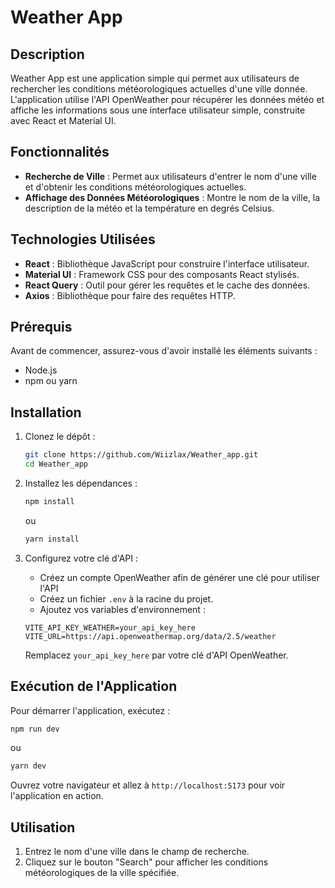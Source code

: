 # Weather App

## Description

Weather App est une application simple qui permet aux utilisateurs de rechercher les conditions météorologiques actuelles d'une ville donnée. L'application utilise l'API OpenWeather pour récupérer les données météo et affiche les informations sous une interface utilisateur simple, construite avec React et Material UI.

## Fonctionnalités

- **Recherche de Ville** : Permet aux utilisateurs d'entrer le nom d'une ville et d'obtenir les conditions météorologiques actuelles.
- **Affichage des Données Météorologiques** : Montre le nom de la ville, la description de la météo et la température en degrés Celsius.

## Technologies Utilisées

- **React** : Bibliothèque JavaScript pour construire l'interface utilisateur.
- **Material UI** : Framework CSS pour des composants React stylisés.
- **React Query** : Outil pour gérer les requêtes et le cache des données.
- **Axios** : Bibliothèque pour faire des requêtes HTTP.

## Prérequis

Avant de commencer, assurez-vous d'avoir installé les éléments suivants :

- Node.js
- npm ou yarn

## Installation

1. Clonez le dépôt :

   ```bash
   git clone https://github.com/Wiizlax/Weather_app.git
   cd Weather_app
   ```

2. Installez les dépendances :

   ```bash
   npm install
   ```

   ou

   ```bash
   yarn install
   ```

3. Configurez votre clé d'API :

   - Créez un compte OpenWeather afin de générer une clé pour utiliser l'API
   - Créez un fichier `.env` à la racine du projet.
   - Ajoutez vos variables d'environnement :

   ```
   VITE_API_KEY_WEATHER=your_api_key_here
   VITE_URL=https://api.openweathermap.org/data/2.5/weather
   ```

   Remplacez `your_api_key_here` par votre clé d'API OpenWeather.

## Exécution de l'Application

Pour démarrer l'application, exécutez :

```bash
npm run dev
```

ou

```bash
yarn dev
```

Ouvrez votre navigateur et allez à `http://localhost:5173` pour voir l'application en action.

## Utilisation

1. Entrez le nom d'une ville dans le champ de recherche.
2. Cliquez sur le bouton "Search" pour afficher les conditions météorologiques de la ville spécifiée.